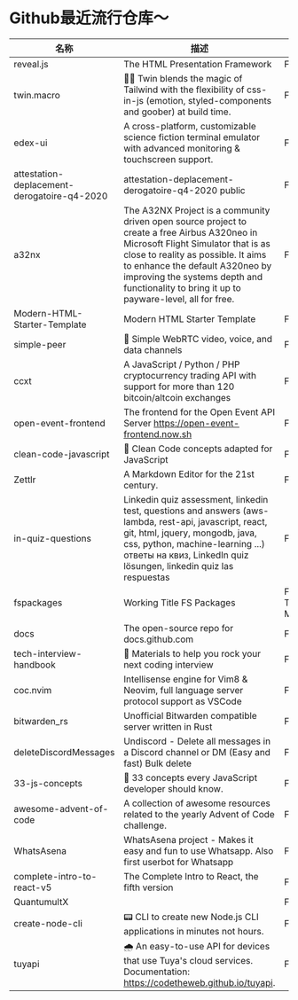 # Github最近流行仓库～

| 名称  | 描述  | 作者  | star量 | 地址  |
| --- | --- | --- | ----- | --- |
| reveal.js | The HTML Presentation Framework | Fhakimel | 54,215 | https://github.com/hakimel/reveal.js
twin.macro | 🦹‍♂️ Twin blends the magic of Tailwind with the flexibility of css-in-js (emotion, styled-components and goober) at build time. | Fben-rogerson | 1,464 | https://github.com/ben-rogerson/twin.macro
edex-ui | A cross-platform, customizable science fiction terminal emulator with advanced monitoring & touchscreen support. | FGitSquared | 23,809 | https://github.com/GitSquared/edex-ui
attestation-deplacement-derogatoire-q4-2020 | attestation-deplacement-derogatoire-q4-2020 public | FLAB-MI | 363 | https://github.com/LAB-MI/attestation-deplacement-derogatoire-q4-2020
a32nx | The A32NX Project is a community driven open source project to create a free Airbus A320neo in Microsoft Flight Simulator that is as close to reality as possible. It aims to enhance the default A320neo by improving the systems depth and functionality to bring it up to payware-level, all for free. | Fflybywiresim | 2,179 | https://github.com/flybywiresim/a32nx
Modern-HTML-Starter-Template | Modern HTML Starter Template | Fharryheman | 643 | https://github.com/harryheman/Modern-HTML-Starter-Template
simple-peer | 📡 Simple WebRTC video, voice, and data channels | Ffeross | 4,693 | https://github.com/feross/simple-peer
ccxt | A JavaScript / Python / PHP cryptocurrency trading API with support for more than 120 bitcoin/altcoin exchanges | Fccxt | 15,053 | https://github.com/ccxt/ccxt
open-event-frontend | The frontend for the Open Event API Server https://open-event-frontend.now.sh | Ffossasia | 1,691 | https://github.com/fossasia/open-event-frontend
clean-code-javascript | 🛁 Clean Code concepts adapted for JavaScript | Fryanmcdermott | 42,032 | https://github.com/ryanmcdermott/clean-code-javascript
Zettlr | A Markdown Editor for the 21st century. | FZettlr | 3,989 | https://github.com/Zettlr/Zettlr
in-quiz-questions | Linkedin quiz assessment, linkedin test, questions and answers (aws-lambda, rest-api, javascript, react, git, html, jquery, mongodb, java, css, python, machine-learning ...) ответы на квиз, LinkedIn quiz lösungen, linkedin quiz las respuestas | FEbazhanov | 977 | https://github.com/Ebazhanov/in-quiz-questions
fspackages | Working Title FS Packages | FWorking-Title-MSFS-Mods | 516 | https://github.com/Working-Title-MSFS-Mods/fspackages
docs | The open-source repo for docs.github.com | Fgithub | 1,629 | https://github.com/github/docs
tech-interview-handbook | 💯 Materials to help you rock your next coding interview | Fyangshun | 47,213 | https://github.com/yangshun/tech-interview-handbook
coc.nvim | Intellisense engine for Vim8 & Neovim, full language server protocol support as VSCode | Fneoclide | 13,975 | https://github.com/neoclide/coc.nvim
bitwarden_rs | Unofficial Bitwarden compatible server written in Rust | Fdani-garcia | 5,500 | https://github.com/dani-garcia/bitwarden_rs
deleteDiscordMessages | Undiscord - Delete all messages in a Discord channel or DM (Easy and fast) Bulk delete | Fvictornpb | 1,375 | https://github.com/victornpb/deleteDiscordMessages
33-js-concepts | 📜 33 concepts every JavaScript developer should know. | Fleonardomso | 33,810 | https://github.com/leonardomso/33-js-concepts
awesome-advent-of-code | A collection of awesome resources related to the yearly Advent of Code challenge. | FBogdanp | 489 | https://github.com/Bogdanp/awesome-advent-of-code
WhatsAsena | WhatsAsena project - Makes it easy and fun to use Whatsapp. Also first userbot for Whatsapp | FQuiec | 63 | https://github.com/Quiec/WhatsAsena
complete-intro-to-react-v5 | The Complete Intro to React, the fifth version | Fbtholt | 3,147 | https://github.com/btholt/complete-intro-to-react-v5
QuantumultX |  | FOrz-3 | 312 | https://github.com/Orz-3/QuantumultX
create-node-cli | 📟 CLI to create new Node.js CLI applications in minutes not hours. | Fahmadawais | 159 | https://github.com/ahmadawais/create-node-cli
tuyapi | 🌧 An easy-to-use API for devices that use Tuya's cloud services. Documentation: https://codetheweb.github.io/tuyapi. | Fcodetheweb | 839 | https://github.com/codetheweb/tuyapi |
